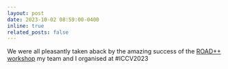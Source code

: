 ```yaml
---
layout: post
date: 2023-10-02 08:59:00-0400
inline: true
related_posts: false
---
```


We were all pleasantly taken aback by the amazing success of the [ROAD++ workshop](https://sites.google.com/view/road-plus-plus/home) my team and I organised at #ICCV2023

